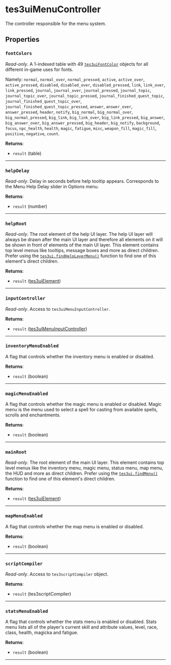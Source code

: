 # tes3uiMenuController

The controller responsible for the menu system.

## Properties

### `fontColors`

*Read-only*. A 1-indexed table with 49 [`tes3uiFontColor`](https://mwse.github.io/MWSE/types/tes3uiFontColor/) objects for all different in-game uses for fonts.

Namely: `normal`, `normal_over`, `normal_pressed`, `active`, `active_over`, `active_pressed`, `disabled`, `disabled_over`, `disabled_pressed`, `link`, `link_over`, `link_pressed`, `journal`, `journal_over`, `journal_pressed`, `journal_topic`, `journal_topic_over`, `journal_topic_pressed`, `journal_finished_quest_topic`, `journal_finished_quest_topic_over`, `journal_finished_quest_topic_pressed`, `answer`, `answer_over`, `answer_pressed`, `header`, `notify`, `big_normal`, `big_normal_over`, `big_normal_pressed`, `big_link`, `big_link_over`, `big_link_pressed`, `big_answer`, `big_answer_over`, `big_answer_pressed`, `big_header`, `big_notify`, `background`, `focus`, `npc_health`, `health`, `magic`, `fatigue`, `misc`, `weapon_fill`, `magic_fill`, `positive`, `negative`, `count`.

**Returns**:

* `result` (table)

***

### `helpDelay`

*Read-only*. Delay in seconds before help tooltip appears. Corresponds to the Menu Help Delay slider in Options menu.

**Returns**:

* `result` (number)

***

### `helpRoot`

*Read-only*. The root element of the help UI layer. The help UI layer will always be drawn after the main UI layer and therefore all elements on it will be shown in front of elements of the main UI layer. This element contains top level menus like tooltips, message boxes and more as direct children. Prefer using the [`tes3ui.findHelpLayerMenu()`](https://mwse.github.io/MWSE/apis/tes3ui/#tes3uifindhelplayermenu) function to find one of this element's direct children.

**Returns**:

* `result` ([tes3uiElement](../../types/tes3uiElement))

***

### `inputController`

*Read-only*. Access to `tes3uiMenuInputController`.

**Returns**:

* `result` ([tes3uiMenuInputController](../../types/tes3uiMenuInputController))

***

### `inventoryMenuEnabled`

A flag that controls whether the inventory menu is enabled or disabled.

**Returns**:

* `result` (boolean)

***

### `magicMenuEnabled`

A flag that controls whether the magic menu is enabled or disabled. Magic menu is the menu used to select a spell for casting from available spells, scrolls and enchantments.

**Returns**:

* `result` (boolean)

***

### `mainRoot`

*Read-only*. The root element of the main UI layer. This element contains top level menus like the inventory menu, magic menu, status menu, map menu, the HUD and more as direct children. Prefer using the [`tes3ui.findMenu()`](https://mwse.github.io/MWSE/apis/tes3ui/#tes3uifindmenu) function to find one of this element's direct children.

**Returns**:

* `result` ([tes3uiElement](../../types/tes3uiElement))

***

### `mapMenuEnabled`

A flag that controls whether the map menu is enabled or disabled.

**Returns**:

* `result` (boolean)

***

### `scriptCompiler`

*Read-only*. Access to `tes3scriptCompiler` object.

**Returns**:

* `result` (tes3scriptCompiler)

***

### `statsMenuEnabled`

A flag that controls whether the stats menu is enabled or disabled. Stats menu lists all of the player's current skill and attribute values, level, race, class, health, magicka and fatigue.

**Returns**:

* `result` (boolean)

***


